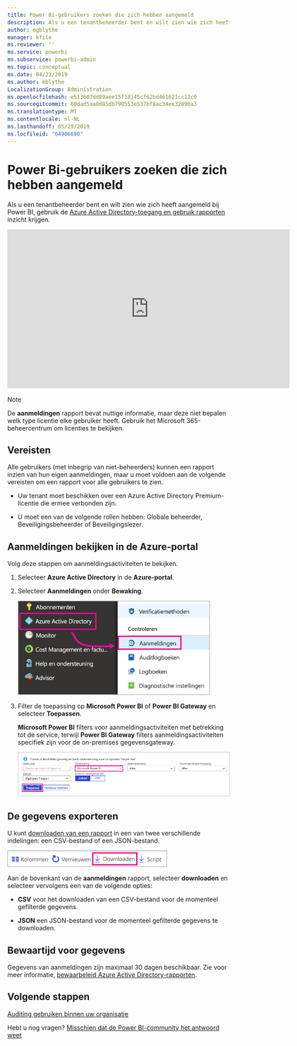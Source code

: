```yaml
---
title: Power Bi-gebruikers zoeken die zich hebben aangemeld
description: Als u een tenantbeheerder bent en wilt zien wie zich heeft aangemeld bij Power BI, kunt u de Azure Active Directory-toegang en gebruik rapporten inzicht krijgen.
author: mgblythe
manager: kfile
ms.reviewer: ''
ms.service: powerbi
ms.subservice: powerbi-admin
ms.topic: conceptual
ms.date: 04/23/2019
ms.author: mblythe
LocalizationGroup: Administration
ms.openlocfilehash: e513607dd89aee15f10145cf62bd461621cc12c0
ms.sourcegitcommit: 60dad5aa0d85db790553e537bf8ac34ee3289ba3
ms.translationtype: MT
ms.contentlocale: nl-NL
ms.lasthandoff: 05/29/2019
ms.locfileid: "64906690"
---
```

# <a name="find-power-bi-users-that-have-signed-in"></a>Power Bi-gebruikers zoeken die zich hebben aangemeld

Als u een tenantbeheerder bent en wilt zien wie zich heeft aangemeld bij Power BI, gebruik de [Azure Active Directory-toegang en gebruik rapporten](/azure/active-directory/reports-monitoring/concept-sign-ins) inzicht krijgen.

<iframe width="640" height="360" src="https://www.youtube.com/embed/1AVgh9w9VM8?showinfo=0" frameborder="0" allowfullscreen></iframe>

> [!NOTE]
> De **aanmeldingen** rapport bevat nuttige informatie, maar deze niet bepalen welk type licentie elke gebruiker heeft. Gebruik het Microsoft 365-beheercentrum om licenties te bekijken.

## <a name="requirements"></a>Vereisten

Alle gebruikers (met inbegrip van niet-beheerders) kunnen een rapport inzien van hun eigen aanmeldingen, maar u moet voldoen aan de volgende vereisten om een rapport voor alle gebruikers te zien.

* Uw tenant moet beschikken over een Azure Active Directory Premium-licentie die ermee verbonden zijn.

* U moet een van de volgende rollen hebben: Globale beheerder, Beveiligingsbeheerder of Beveiligingslezer.

## <a name="use-the-azure-portal-to-view-sign-ins"></a>Aanmeldingen bekijken in de Azure-portal

Volg deze stappen om aanmeldingsactiviteiten te bekijken.

1. Selecteer **Azure Active Directory** in de **Azure-portal**.

1. Selecteer **Aanmeldingen** onder **Bewaking**.
   
    ![Schermopname van de gebruikersinterface van Azure met de gemarkeerde opties van Azure Active Directory en -aanmeldingen.](media/service-admin-access-usage/azure-portal-sign-ins.png)

1. Filter de toepassing op **Microsoft Power BI** of **Power BI Gateway** en selecteer **Toepassen**.

    **Microsoft Power BI** filters voor aanmeldingsactiviteiten met betrekking tot de service, terwijl **Power BI Gateway** filters aanmeldingsactiviteiten specifiek zijn voor de on-premises gegevensgateway.
   
    ![Schermopname van het filter-aanmeldingen met het veld toepassingen is gemarkeerd.](media/service-admin-access-usage/sign-in-filter.png)

## <a name="export-the-data"></a>De gegevens exporteren

U kunt [downloaden van een rapport](/azure/active-directory/reports-monitoring/quickstart-download-sign-in-report) in een van twee verschillende indelingen: een CSV-bestand of een JSON-bestand.

![Schermopname van de downloadknop.](media/service-admin-access-usage/download-sign-in-data-csv.png)

Aan de bovenkant van de **aanmeldingen** rapport, selecteer **downloaden** en selecteer vervolgens een van de volgende opties:

* **CSV** voor het downloaden van een CSV-bestand voor de momenteel gefilterde gegevens.

* **JSON** een JSON-bestand voor de momenteel gefilterde gegevens te downloaden.

## <a name="data-retention"></a>Bewaartijd voor gegevens

Gegevens van aanmeldingen zijn maximaal 30 dagen beschikbaar. Zie voor meer informatie, [bewaarbeleid Azure Active Directory-rapporten](/azure/active-directory/reports-monitoring/reference-reports-data-retention).

## <a name="next-steps"></a>Volgende stappen

[Auditing gebruiken binnen uw organisatie](service-admin-auditing.md)

Hebt u nog vragen? [Misschien dat de Power BI-community het antwoord weet](https://community.powerbi.com/)